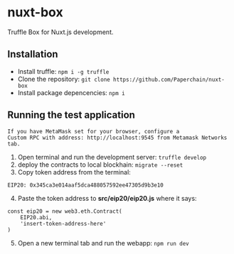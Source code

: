 # nuxt-box
Truffle Box for Nuxt.js development.

## Installation
- Install truffle: `npm i -g truffle`
- Clone the repository: `git clone https://github.com/Paperchain/nuxt-box`
- Install package depencencies: `npm i`

## Running the test application

    If you have MetaMask set for your browser, configure a 
    Custom RPC with address: http://localhost:9545 from Metamask Networks tab.
    
1) Open terminal and run the development server: `truffle develop`
2) deploy the contracts to local blockhain: `migrate --reset`
3) Copy token address from the terminal:

```
EIP20: 0x345ca3e014aaf5dca488057592ee47305d9b3e10
```

4) Paste the token address to **src/eip20/eip20.js** where it says:

```
const eip20 = new web3.eth.Contract(
	EIP20.abi,
	'insert-token-address-here'
)
```

5) Open a new terminal tab and run the webapp: `npm run dev`
